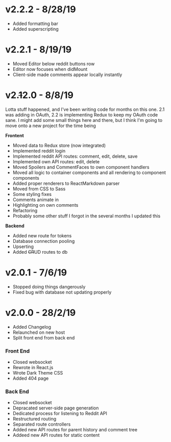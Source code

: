 # v2.2.2 - 8/28/19

* Added formatting bar
* Added superscripting

# v2.2.1 - 8/19/19

* Moved Editor below reddit buttons row
* Editor now focuses when didMount
* Client-side made comments appear locally instantly

# v2.~~1~~2.0 - 8/8/19

Lotta stuff happened, and I've been writing code for months on this one. 2.1 was adding in OAuth, 2.2 is implementing Redux to keep my OAuth code sane. I might add some small things here and there, but I think I'm going to move onto a new project for the time being

**Frontent**

* Moved data to Redux store (now integrated)
* Implemented reddit login
* Implemented reddit API routes: comment, edit, delete, save
* Implemented own API routes: edit, delete
* Moved Spoilers and CommentFaces to own component handlers
* Moved all logic to container components and all rendering to component components
* Added proper renderers to ReactMarkdown parser
* Moved from CSS to Sass
* Some styling fixes
* Comments animate in
* Highlighting on own comments
* Refactoring
* Probably some other stuff I forgot in the several months I updated this

**Backend**

* Added new route for tokens
* Database connection pooling
* Upserting
* Added ~~CR~~UD routes to db

# v2.0.1 - 7/6/19

* Stopped doing things dangerously
* Fixed bug with database not updating properly

# v2.0.0 - 28/2/19

* Added Changelog
* Relaunched on new host
* Split front end from back end

### Front End

* Closed websocket
* Rewrote in React.js
* Wrote Dark Theme CSS
* Added 404 page

### Back End

* Closed websocket
* Depracated server-side page generation
* Dedicated process for listening to Reddit API
* Restructured routing
* Separated route controllers
* Added new API routes for parent history and comment tree
* Addeed new API routes for static content
